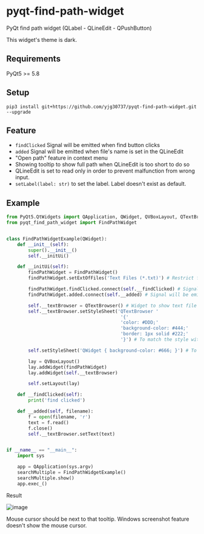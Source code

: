 # pyqt-find-path-widget
PyQt find path widget (QLabel - QLineEdit - QPushButton)

This widget's theme is dark.

## Requirements
PyQt5 >= 5.8

## Setup
```pip3 install git+https://github.com/yjg30737/pyqt-find-path-widget.git --upgrade```

## Feature
* ```findClicked``` Signal will be emitted when find button clicks
* ```added``` Signal will be emitted when file's name is set in the QLineEdit
* "Open path" feature in context menu
* Showing tooltip to show full path when QLineEdit is too short to do so
* QLineEdit is set to read only in order to prevent malfunction from wrong input.
* ```setLabel(label: str)``` to set the label. Label doesn't exist as default.

## Example
```python
from PyQt5.QtWidgets import QApplication, QWidget, QVBoxLayout, QTextBrowser
from pyqt_find_path_widget import FindPathWidget


class FindPathWidgetExample(QWidget):
    def __init__(self):
        super().__init__()
        self.__initUi()

    def __initUi(self):
        findPathWidget = FindPathWidget()
        findPathWidget.setExtOfFiles('Text Files (*.txt)') # Restrict file's extension to find

        findPathWidget.findClicked.connect(self.__findClicked) # Signal will be emitted when find button clicks
        findPathWidget.added.connect(self.__added) # Signal will be emitted when file's name is set in the QLineEdit

        self.__textBrowser = QTextBrowser() # Widget to show text file's content
        self.__textBrowser.setStyleSheet('QTextBrowser '
                                          '{'
                                          'color: #DDD;'
                                          'background-color: #444;'
                                          'border: 1px solid #222;'
                                          '}') # To match the style with FindPathWidget

        self.setStyleSheet('QWidget { background-color: #666; }') # To match the style with FindPathWidget

        lay = QVBoxLayout()
        lay.addWidget(findPathWidget)
        lay.addWidget(self.__textBrowser)

        self.setLayout(lay)

    def __findClicked(self):
        print('find clicked')

    def __added(self, filename):
        f = open(filename, 'r')
        text = f.read()
        f.close()
        self.__textBrowser.setText(text)


if __name__ == "__main__":
    import sys

    app = QApplication(sys.argv)
    searchMultiple = FindPathWidgetExample()
    searchMultiple.show()
    app.exec_()
```

Result

![image](https://user-images.githubusercontent.com/55078043/147036534-e8624abd-c5dc-4838-b6bc-4dc961499c43.png)

Mouse cursor should be next to that tooltip. Windows screenshot feature doesn't show the mouse cursor.
